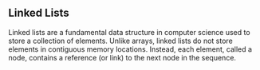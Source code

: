 ## Linked Lists

Linked lists are a fundamental data structure in computer science used to store a collection of elements. 
Unlike arrays, linked lists do not store elements in contiguous memory locations. Instead, each element, called a node, contains a reference (or link) to the next node in the sequence.